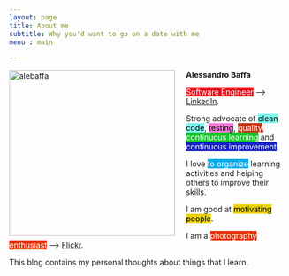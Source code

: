 ```yaml
---
layout: page
title: About me
subtitle: Why you'd want to go on a date with me
menu : main

---
```

<img src="../../img/me.jpg" alt="alebaffa" style="width: 300px; float: left; margin-right: 20px"/> **Alessandro Baffa**

<span style="background-color:#e80918; color: white">Software Engineer</span> --> [LinkedIn](https://www.linkedin.com/in/alessandrobaffa).

Strong advocate of <span style="background-color:#7ef7ed; color: black">clean code</span>, <span style="background-color:#f77ed9; color: black">testing</span>, <span style="background-color:#c63717; color: white">quality</span>, <span style="background-color:#17c629; color: white">continuous learning</span> and <span style="background-color:#1723c6; color: white">continuous improvement</span>. 

I love <span style="background-color:#09a8e8; color: white">to organize</span> learning activities and helping others to improve their skills.

I am good at <span style="background-color:#e8d109; color: black">motivating people</span>.

I am a <span style="background-color:#e83209; color: white">photography enthusiast</span> --> [Flickr](https://www.flickr.com/photos/alebaffa/).

This blog contains my personal thoughts about things that I learn.